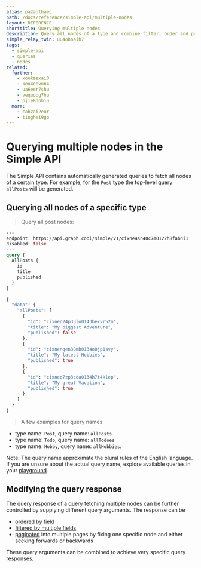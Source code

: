 ```yaml
---
alias: pa2aothaec
path: /docs/reference/simple-api/multiple-nodes
layout: REFERENCE
shorttitle: Querying multiple nodes
description: Query all nodes of a type and combine filter, order and pagination query arguments to exactly define what data you want to fetch.
simple_relay_twin: uu4ohnaih7
tags:
  - simple-api
  - queries
  - nodes
related:
  further:
    - xookaexai0
    - koo4eevun4
    - ua6eer7shu
    - vequoog7hu
    - ojie8dohju
  more:
    - cahzai2eur
    - tioghei9go
---
```


# Querying multiple nodes in the Simple API

The Simple API contains automatically generated queries to fetch all nodes of a certain [type](!alias-ij2choozae). For example, for the `Post` type the top-level query `allPosts` will be generated.

## Querying all nodes of a specific type

> Query all post nodes:

```graphql
---
endpoint: https://api.graph.cool/simple/v1/cixne4sn40c7m0122h8fabni1
disabled: false
---
query {
  allPosts {
    id
    title
    published
  }
}
---
{
  "data": {
    "allPosts": [
      {
        "id": "cixnen24p33lo0143bexvr52n",
        "title": "My biggest Adventure",
        "published": false
      },
      {
        "id": "cixnenqen38mb0134o0jp1svy",
        "title": "My latest Hobbies",
        "published": true
      },
      {
        "id": "cixneo7zp3cda0134h7t4klep",
        "title": "My great Vacation",
        "published": true
      }
    ]
  }
}
```

> A few examples for query names
* type name: `Post`, query name: `allPosts`
* type name: `Todo`, query name: `allTodoes`
* type name: `Hobby`, query name: `allHobbies`.

Note: The query name approximate the plural rules of the English language. If you are unsure about the actual query name, explore available queries in your [playground](!alias-oe1ier4iej).

## Modifying the query response

The query response of a query fetching multiple nodes can be further controlled by supplying different query arguments. The response can be

* [ordered by field](!alias-vequoog7hu)
* [filtered by multiple fields](!alias-xookaexai0)
* [paginated](!alias-ojie8dohju) into multiple pages by fixing one specific node and either seeking forwards or backwards

These query arguments can be combined to achieve very specific query responses.
